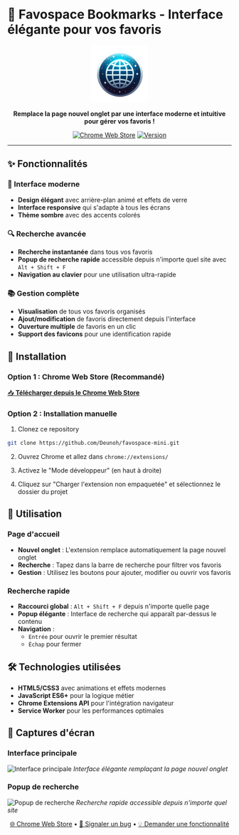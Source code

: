 # 🚀 Favospace Bookmarks - Interface élégante pour vos favoris

<div align="center">
  <img src="logo-fs128.png" alt="Favospace Logo" width="128" height="128">
  
  **Remplace la page nouvel onglet par une interface moderne et intuitive pour gérer vos favoris !**
  
  [![Chrome Web Store](https://img.shields.io/badge/Chrome%20Web%20Store-Download-blue?style=for-the-badge&logo=googlechrome)](https://chromewebstore.google.com/detail/okndjjoacflpnollkahklpbfohdijgoa?utm_source=item-share-cb)
  [![Version](https://img.shields.io/badge/Version-1.4-green?style=for-the-badge)]()
</div>

---

## ✨ Fonctionnalités

### 🎨 Interface moderne
- **Design élégant** avec arrière-plan animé et effets de verre
- **Interface responsive** qui s'adapte à tous les écrans
- **Thème sombre** avec des accents colorés

### 🔍 Recherche avancée
- **Recherche instantanée** dans tous vos favoris
- **Popup de recherche rapide** accessible depuis n'importe quel site avec `Alt + Shift + F`
- **Navigation au clavier** pour une utilisation ultra-rapide

### 📚 Gestion complète
- **Visualisation** de tous vos favoris organisés
- **Ajout/modification** de favoris directement depuis l'interface
- **Ouverture multiple** de favoris en un clic
- **Support des favicons** pour une identification rapide

## 🚀 Installation

### Option 1 : Chrome Web Store (Recommandé)
[📥 **Télécharger depuis le Chrome Web Store**](https://chromewebstore.google.com/detail/okndjjoacflpnollkahklpbfohdijgoa?utm_source=item-share-cb)

### Option 2 : Installation manuelle
1. Clonez ce repository
```bash
git clone https://github.com/Deunoh/favospace-mini.git
```

2. Ouvrez Chrome et allez dans `chrome://extensions/`

3. Activez le "Mode développeur" (en haut à droite)

4. Cliquez sur "Charger l'extension non empaquetée" et sélectionnez le dossier du projet

## 🎯 Utilisation

### Page d'accueil
- **Nouvel onglet** : L'extension remplace automatiquement la page nouvel onglet
- **Recherche** : Tapez dans la barre de recherche pour filtrer vos favoris
- **Gestion** : Utilisez les boutons pour ajouter, modifier ou ouvrir vos favoris

### Recherche rapide
- **Raccourci global** : `Alt + Shift + F` depuis n'importe quelle page
- **Popup élégante** : Interface de recherche qui apparaît par-dessus le contenu
- **Navigation** : 
  - `Entrée` pour ouvrir le premier résultat
  - `Échap` pour fermer

## 🛠️ Technologies utilisées

- **HTML5/CSS3** avec animations et effets modernes
- **JavaScript ES6+** pour la logique métier
- **Chrome Extensions API** pour l'intégration navigateur
- **Service Worker** pour les performances optimales

## 🎨 Captures d'écran

### Interface principale
![Interface principale](screenshots/main-interface.png)
*Interface élégante remplaçant la page nouvel onglet*

### Popup de recherche
![Popup de recherche](screenshots/search-popup.png)
*Recherche rapide accessible depuis n'importe quel site*


<div align="center">
  
[🌐 Chrome Web Store](https://chromewebstore.google.com/detail/okndjjoacflpnollkahklpbfohdijgoa?utm_source=item-share-cb) • 
[🐛 Signaler un bug](https://github.com/Deunoh/favospace-mini/issues) • 
[💡 Demander une fonctionnalité](https://github.com/Deunoh/favospace-mini/issues)

</div>

